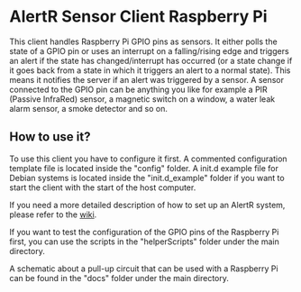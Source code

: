 # AlertR Sensor Client Raspberry Pi

This client handles Raspberry Pi GPIO pins as sensors. It either polls the state of a GPIO pin or uses an interrupt on a falling/rising edge and triggers an alert if the state has changed/interrupt has occurred (or a state change if it goes back from a state in which it triggers an alert to a normal state). This means it notifies the server if an alert was triggered by a sensor. A sensor connected to the GPIO pin can be anything you like for example a PIR (Passive InfraRed) sensor, a magnetic switch on a window, a water leak alarm sensor, a smoke detector and so on.


## How to use it?

To use this client you have to configure it first. A commented configuration template file is located inside the "config" folder. A init.d example file for Debian systems is located inside the "init.d_example" folder if you want to start the client with the start of the host computer.

If you need a more detailed description of how to set up an AlertR system, please refer to the [wiki](https://github.com/sqall01/alertR/wiki).

If you want to test the configuration of the GPIO pins of the Raspberry Pi first, you can use the scripts in the "helperScripts" folder under the main directory.

A schematic about a pull-up circuit that can be used with a Raspberry Pi can be found in the "docs" folder under the main directory.
